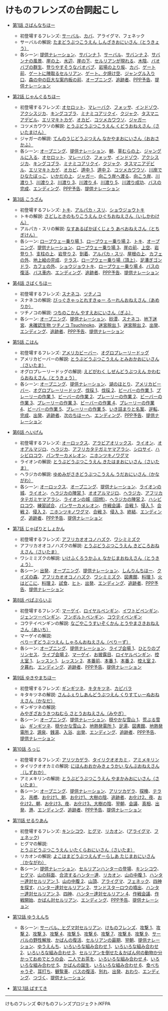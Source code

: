 # けものフレンズの台詞起こし

* [第1話 さばんなちほー](01.md)
  - 初登場するフレンズ: [サーバル](01.md#0251)、[カバ](01.md#1223)、アライグマ、フェネック
  - サーバルの解説: [たまどうぶつこうえん しんざきおにいさん（とうきょう）](01.md#0932)
  - 各シーン: [提供ナレーション](01.md#0200)、[サバンナ 1](01.md#0211)、[サーバル](01.md#0251)、[サバンナ 2](01.md#0443)、[サバンナの風景](01.md#0448)、[崖の上](01.md#0549)、[水辺](01.md#0624)、[崖の下](01.md#0639)、[セルリアンが現れる](01.md#0651)、[木陰](01.md#0805)、[バオバブの群生](01.md#1001)、[登りやすそうなバオバブ](01.md#1027)、[岩場の上り坂](01.md#1056)、[カバ](01.md#1223)、[ゲート前](01.md#1427)、[ゲートに陣取るセルリアン](01.md#1516)、[ゲート、夕焼け空](01.md#1810)、[ジャングル入り口](01.md#1914)、[森の中の巨大な案内板の前](01.md#2009)、[オープニング](01.md#2151)、[追跡者](01.md#2322)、[PPP予告](01.md#2351)、[提供ナレーション](01.md#2406)

* [第2話 じゃんぐるちほー](02.md)
  - 初登場するフレンズ: [オセロット](02.md#0612)、[マレーバク](02.md#0642)、[フォッサ](02.md#0658)、[インドゾウ](02.md#0755)、[アクシスジカ](02.md#0831)、[キングコブラ](02.md#0850)、[ミナミコアリクイ](02.md#0855)、[クジャク](02.md#0859)、[タスマニアデビル](02.md#0900)、[エリマキトカゲ](02.md#0902)、[オカピ](02.md#0903)、[コツメカワウソ](02.md#1113)、[ジャガー](02.md#1323)
  - コツメカワウソの解説: [とうぶどうぶつこうえん くどうおねえさん（さいたまけん）](02.md#1242)
  - ジャガーの解説: [てんのうじどうぶつえん なかやまおにいさん（おおさかふ）](02.md#2320)
  - 各シーン: [オープニング](02.md#0152)、[提供ナレーション](02.md#0321)、[朝](02.md#0331)、[草むらの上](02.md#0407)、[ジャングルに入る](02.md#0525)、[オセロット](02.md#0612)、[マレーバク](02.md#0642)、[フォッサ](02.md#0658)、[インドゾウ](02.md#0755)、[アクシスジカ](02.md#0831)、[キングコブラ](02.md#0850)、[ミナミコアリクイ](02.md#0855)、[クジャク](02.md#0859)、[タスマニアデビル](02.md#0900)、[エリマキトカゲ](02.md#0902)、[オカピ](02.md#0903)、[道中 1](02.md#0906)、[道中 2](02.md#0956)、[コツメカワウソ](02.md#1113)、[川岸でひなたぼっこ](02.md#1207)、[いかだの上](02.md#1311)、[ジャガー](02.md#1323)、[向こう岸へ渡る](02.md#1515)、[向こう岸](02.md#1518)、[川渡り 1](02.md#1542)、[川渡り 2](02.md#1551)、[川渡り 3](02.md#1601)、[川渡り 4](02.md#1610)、[川渡り 5](02.md#1712)、[川渡り成功](02.md#1940)、[バスの完成](02.md#2011)、[エンディング](02.md#2150)、[PPP予告](02.md#2350)、[提供ナレーション](02.md#2406)

* [第3話 こうざん](03.md)
  - 初登場するフレンズ: [トキ](03.md#0309)、[アルパカ・スリ](03.md#1236)、[ショウジョウトキ](03.md#1925)
  - トキの解説: [さどしときのもりこうえん ひぐちおねえさん（いしかわけん）](03.md#1035)
  - アルパカ・スリの解説: [なすあるぱかぼくじょう あべおねえさん（とちぎけん）](03.md#1105)
  - 各シーン: [ロープウェー乗り場 1](03.md#0029)、[ロープウェー乗り場 2](03.md#0112)、[トキ](03.md#0209)、[オープニング](03.md#0239)、[提供ナレーション](03.md#0409)、[ロープウェー乗り場 3](03.md#0419)、[崖の前](03.md#0441)、[上空](03.md#0718)、[岩登り 1](03.md#0824)、[支柱の上](03.md#0845)、[岩登り 2](03.md#1134)、[到着](03.md#1153)、[アルパカ・スリ](03.md#1236)、[屋根の上](03.md#1300)、[カフェの外](03.md#1440)、[地上絵の完成](03.md#1600)、[テラス](03.md#1650)、[ロープウェー乗り場（頂上）](03.md#1829)、[足漕ぎゴンドラ](03.md#1844)、[カフェの外](03.md#1920)、[ショウジョウトキ](03.md#1925)、[ロープウェー乗り場 4](03.md#1935)、[バスの復活](03.md#1942)、[バス車内](03.md#2051)、[エンディング](03.md#2125)、[追跡者](03.md#2255)、[PPP予告](03.md#2344)、[提供ナレーション](03.md#2405)

* [第4話 さばくちほー](04.md)
  - 初登場するフレンズ: [スナネコ](04.md#0417)、[ツチノコ](04.md#1209)
  - スナネコの解説: [びっぐきゃっとれすきゅー ろーれんおねえさん（あめりか）](04.md#1038)
  - ツチノコの解説: [つちのこかん やすえおにいさん（ぎふ）](04.md#2229)
  - 各シーン: [オープニング](04.md#0115)、[提供ナレーション](04.md#0245)、[砂漠](04.md#0254)、[スナネコ](04.md#0417)、[地下迷宮](04.md#1107)、[未確認生物 ツチノコ Tsuchinoko](04.md#1209)、[迷宮脱出 1](04.md#1651)、[迷宮脱出 2](04.md#1703)、[出発](04.md#2010)、[エンディング](04.md#2059)、[追跡者](04.md#2259)、[PPP予告](04.md#2350)、[提供ナレーション](04.md#2406)

* [第5話 こはん](05.md)
  - 初登場するフレンズ: [アメリカビーバー](05.md#0339)、[オグロプレーリードッグ](05.md#0924)
  - アメリカビーバーの解説: [とうぶどうぶつこうえん とみおかおにいさん（さいたま）](05.md#0952)
  - オグロプレーリードッグの解説: [えどがわく しぜんどうぶつえん かわむらおねえさん（とうきょう）](05.md#1023)
  - 各シーン: [オープニング](05.md#0141)、[提供ナレーション](05.md#0311)、[湖のほとり](05.md#0321)、[アメリカビーバー](05.md#0339)、[オグロプレーリードッグ](05.md#0924)、[伐採 1](05.md#1052)、[伐採 2](05.md#1141)、[ビーバーの作業 1](05.md#1321)、[プレーリーの作業 1](05.md#1427)、[ビーバーの作業 2](05.md#1518)、[プレーリーの作業 2](05.md#1603)、[ビーバーの作業 3](05.md#1621)、[プレーリーの作業 3](05.md#1627)、[ビーバーの作業 4](05.md#1633)、[プレーリーの作業 4](05.md#1635)、[ビーバーの作業 5](05.md#1638)、[プレーリーの作業 5](05.md#1639)、[いき詰まりと名案](05.md#1640)、[逆転](05.md#1835)、[完成](05.md#2008)、[出発](05.md#2043)、[追跡者](05.md#2118)、[次のちほーへ](05.md#2147)、[エンディング](05.md#2220)、[PPP予告](05.md#2350)、[提供ナレーション](05.md#2405)

* [第6話 へいげん](06.md)
  - 初登場するフレンズ: [オーロックス](06.md#0013)、[アラビアオリックス](06.md#0013)、[ライオン](06.md#0256)、[オオアルマジロ](06.md#0627)、[ヘラジカ](06.md#0632)、[アフリカタテガミヤマアラシ](06.md#0643)、[シロサイ](06.md#0643)、[ハシビロコウ](06.md#0847)、[パンサーカメレオン](06.md#1115)、[ニホンツキノワグマ](06.md#1707)
  - ライオンの解説: [とうぶどうぶつこうえん きたはまおにいさん（さいたま）](06.md#1252)
  - ヘラジカの解説: [ゆめみがさきどうぶつこうえん うだおにいさん（かながわ）](06.md#1322)
  - 各シーン: [オーロックス](06.md#0013)、[オープニング](06.md#0048)、[提供ナレーション](06.md#0218)、[ライオンの城](06.md#0228)、[ライオン](06.md#0256)、[ヘラジカの陣営 1](06.md#0624)、[オオアルマジロ](06.md#0627)、[ヘラジカ](06.md#0632)、[アフリカタテガミヤマアラシ](06.md#0643)、[ライオンの城（回想）](06.md#0759)、[ヘラジカの陣営 2](06.md#0830)、[ハシビロコウ](06.md#0847)、[練習試合](06.md#0921)、[パンサーカメレオン](06.md#1115)、[作戦会議](06.md#1352)、[合戦 1](06.md#1512)、[侵入 1](06.md#1539)、[合戦 2](06.md#1545)、[侵入 2](06.md#1639)、[ニホンツキノワグマ](06.md#1707)、[合戦 3](06.md#1818)、[侵入 3](06.md#1852)、[終結](06.md#2022)、[エンディング](06.md#2150)、[追跡者](06.md#2320)、[PPP予告](06.md#2350)、[提供ナレーション](06.md#2405)

* [第7話 じゃぱりとしょかん](07.md)
  - 初登場するフレンズ: [アフリカオオコノハズク](07.md#0819)、[ワシミミズク](07.md#0823)
  - アフリカオオコノハズクの解説: [とうぶどうぶつこうえん きどころおねえさん（さいたま）](07.md#1015)
  - ワシミミズクの解説: [いけふくろうかふぇ なかじまおねえさん（とうきょう）](07.md#1046)
  - 各シーン: [出発](07.md#0145)、[オープニング](07.md#0220)、[提供ナレーション](07.md#0350)、[しんりんちほー](07.md#0400)、[クイズの森](07.md#0445)、[アフリカオオコノハズク](07.md#0819)、[ワシミミズク](07.md#0823)、[図書館](07.md#1115)、[料理 1](07.md#1403)、[火はどこに](07.md#1418)、[料理 2](07.md#1431)、[試食](07.md#1600)、[ヒト](07.md#1807)、[出発](07.md#2050)、[エンディング](07.md#2143)、[追跡者](07.md#2313)、[PPP予告](07.md#2350)、[提供ナレーション](07.md#2405)

* [第8話 ぺぱぷらいぶ](08.md)
  - 初登場するフレンズ: [マーゲイ](08.md#0348)、[ロイヤルペンギン](08.md#0518)、[イワトビペンギン](08.md#0518)、[ジェンツーペンギン](08.md#0518)、[フンボルトペンギン](08.md#0518)、[コウテイペンギン](08.md#0518)
  - コウテイペンギンの解説: [なごやこうすいぞくかん とうやまさきおねえさん（あいち）](08.md#0855)
  - マーゲイの解説: [べりーずどうぶつえん しゃろんおねえさん（べりーず）](08.md#0925)
  - 各シーン: [オープニング](08.md#0033)、[提供ナレーション](08.md#0203)、[ライブ会場 1](08.md#0213)、[ひとりのプリンセス](08.md#0309)、[ライブ会場 2](08.md#0316)、[マーゲイ](08.md#0348)、[お披露目](08.md#0506)、[ロイヤルペンギン](08.md#0518)、[控え室 1](08.md#0549)、[レッスン 1](08.md#0705)、[レッスン 2](08.md#0955)、[本番前](08.md#1244)、[本番 1](08.md#1436)、[本番 2](08.md#1604)、[控え室 2](08.md#2000)、[夕暮れ](08.md#2030)、[エンディング](08.md#2148)、[追跡者](08.md#2318)、[PPP予告](08.md#2350)、[提供ナレーション](08.md#2306)

* [第9話 ゆきやまちほー](09.md)
  - 初登場するフレンズ: [ギンギツネ](09.md#0703)、[キタキツネ](09.md#0703)、[カピバラ](09.md#1900)
  - キタキツネの解説: [さんふぇりしあんどうぶつえん くりすてぃーぬおねえさん（かなだ）](09.md#1118)
  - ギンギツネの解説: [みやぎざおうきつねむら さとうおねえさん（みやぎ）](09.md#1148)
  - 各シーン: [オープニング](09.md#0030)、[提供ナレーション](09.md#0200)、[穏やかな雪山 1](09.md#0210)、[荒ぶる雪山](09.md#0528)、[ギンギツネ](09.md#0703)、[穏やかな雪山 2](09.md#0846)、[地熱発電所 1](09.md#0952)、[足湯](09.md#1052)、[図書館](09.md#1220)、[地熱発電所 2](09.md#1248)、[源泉](09.md#1314)、[銭湯](09.md#1814)、[入浴](09.md#1900)、[出発](09.md#2101)、[エンディング](09.md#2134)、[追跡者](09.md#2304)、[PPP予告](09.md#2350)、[提供ナレーション](09.md#2406)

* [第10話 ろっじ](10.md)
  - 初登場するフレンズ: [アリツカゲラ](10.md#0157)、[タイリクオオカミ ](10.md#0330)、[アミメキリン ](10.md#0426)
  - タイリクオオカミの解説: [にほんおおかみきょうかい なんぶおねえさん（しずおか）](10.md#0837)
  - アミメキリンの解説: [とうぶどうぶつこうえん やまかみおにいさん（さいたま）](10.md#0908)
  - 各シーン: [オープニング](10.md#0017)、[提供ナレーション](10.md#0147)、[アリツカゲラ](10.md#0157)、[探検](10.md#0307)、[テラス](10.md#0426)、[吊橋](10.md#0520)、[お化け1、朝](10.md#0611)、[お化け1、大樹の陰](10.md#0741)、[追跡者](10.md#0937)、[お化け2、夜](10.md#1005)、[お化け2、朝](10.md#1139)、[お化け3、夜](10.md#1310)、[お化け3、大樹の陰](10.md#1503)、[翌朝](10.md#1622)、[会議](10.md#1702)、[真相](10.md#1859)、[出発](10.md#2053)、[港](10.md#2117)、[エンディング](10.md#2157)、[追跡者](10.md#2327)、[PPP予告](10.md#2350)、[提供ナレーション](10.md#2405)

* [第11話 せるりあん](11.md)
  - 初登場するフレンズ: [キンシコウ](11.md#0053)、[ヒグマ](11.md#0226)、[リカオン](11.md#0446)、([アライグマ](11.md#0848)、[フェネック](11.md#0928))
  - ヒグマの解説: [とうぶどうぶつこうえん いたくらおにいさん（さいたま）](11.md#0520)
  - リカオンの解説: [よこはまどうぶつえんずーらしあ たじまおにいさん（かながわ）](11.md#0550)
  - 各シーン: [提供ナレーション](11.md#0035)、[セルリアンハンターの登場](11.md#0045)、[キンシコウ](11.md#0053)、[ヒグマ](11.md#0226)、[山の斜面](11.md#0404)、[合流するハンター達](11.md#0424)、[リカオン](11.md#0446)、[山の中腹 1](11.md#0620)、[ハンター達対セルリアン 1](11.md#0710)、[山の中腹 2](11.md#0724)、[山頂](11.md#0810)、[アライグマ](11.md#0848)、[フェネック](11.md#0928)、[四神を探す](11.md#1134)、[ハンター達対セルリアン 2](11.md#1156)、[サンドスターロウの噴出](11.md#1210)、[ハンター達対セルリアン 3](11.md#1217)、[四神](11.md#1252)、[ハンター達対セルリアン 4](11.md#1427)、[作戦会議](11.md#1457)、[作戦開始](11.md#1704)、[かばん対セルリアン](11.md#1949)、[エンディング](11.md#2230)、[PPP予告](11.md#2400)、[提供ナレーション](11.md#2405)

* [第12話 ゆうえんち](12.md)
  - 各シーン: [サーバル、ヒグマ対セルリアン](12.md#0229)、[けものフレンズ](12.md#0409)、[攻撃 1](12.md#0532)、[攻撃 2](12.md#0538)、[攻撃 3](12.md#0540)、[攻撃 4](12.md#0543)、[攻撃 5](12.md#0544)、[攻撃 6](12.md#0557)、[攻撃 7](12.md#0607)、[攻撃 8](12.md#0624)、[攻撃 9](12.md#0639)、[サーバルの野性解放](12.md#0655)、[かばんの復活](12.md#0726)、[セルリアンの最期](12.md#0900)、[翌朝](12.md#0936)、[提供ナレーション](12.md#1102)、[ゆうえんち](12.md#1117)、[いろいろな組み合わせ 1](12.md#1135)、[いろいろな組み合わせ 2](12.md#1150)、[いろいろな組み合わせ 3](12.md#1212)、[セルリアンを倒せた＆かばん何の動物か分かっておめでとうの会](12.md#1219)、[二人でお茶を](12.md#1319)、[いろいろな組み合わせ 4](12.md#1337)、[いろいろな組み合わせ 5](12.md#1348)、[かばんの誕生](12.md#1358)、[いろいろな組み合わせ 6](12.md#1428)、[食べちゃうぞ](12.md#1445)、[耳打ち](12.md#1528)、[観覧車](12.md#1627)、[バスの復活](12.md#1732)、[別れ](12.md#1832)、[出発](12.md#2035)、[おわり](12.md#2144)、[エンディング](12.md#2219)、[つづく](12.md#2313)、[提供ナレーション](12.md#2350)

* [第12.1話 ばすてき](12.1.md)

---

けものフレンズ &copy;けものフレンズプロジェクト/KFPA
